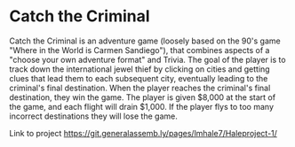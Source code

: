 # Catch the Criminal

Catch the Criminal is an adventure game (loosely based on the 90's game "Where in the World is Carmen Sandiego"), that combines aspects of a "choose your own adventure format" and Trivia. The goal of the player is to track down the international jewel thief by clicking on cities and getting clues that lead them to each subsequent city, eventually leading to the criminal's final destination. When the player reaches the criminal's final destination, they win the game. The player is given $8,000 at the start of the game, and each flight will drain $1,000. If the player flys to too many incorrect destinations they will lose the game.

 Link to project 
 https://git.generalassemb.ly/pages/lmhale7/Haleproject-1/

